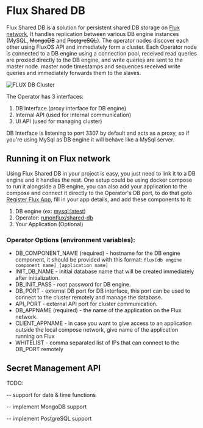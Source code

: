 # Flux Shared DB

Flux Shared DB is a solution for persistent shared DB storage on [Flux network](https://www.runonflux.io), It handles replication between various DB engine instances (MySQL, ~~MongoDB~~ and ~~PostgreSQL~~). The operator nodes discover each other using FluxOS API and immediately form a cluster. Each Operator node is connected to a DB engine using a connection pool, received read queries are proxied directly to the DB engine, and write queries are sent to the master node. master node timestamps and sequences received write queries and immediately forwards them to the slaves.

![FLUX DB Cluster](https://user-images.githubusercontent.com/1296210/184499730-722801f7-e827-4857-902e-fe9a61f36e5f.jpg)

The Operator has 3 interfaces:
1. DB Interface (proxy interface for DB engine)
2. Internal API (used for internal communication)
3. UI API (used for managing cluster)

DB Interface is listening to port 3307 by default and acts as a proxy, so if you're using MySql as DB engine it will behave like a MySql server.

## Running it on Flux network

Using Flux Shared DB in your project is easy, you just need to link it to a DB engine and it handles the rest. One setup could be using docker compose to run it alongside a DB engine, you can also add your application to the compose and connect it directly to the Operator's DB port, to do that goto [Register Flux App](https://home.runonflux.io/apps/registerapp), fill in your app details, and add these components to it:  
1. DB engine (ex: [mysql:latest](https://hub.docker.com/_/mysql))
2. Operator: [runonflux/shared-db](https://hub.docker.com/repository/docker/runonflux/shared-db)
3. Your Application (Optional)

### Operator Options (environment variables):
* DB_COMPONENT_NAME (required) - hostname for the DB engine component, it should be provided with this format: `flux[db engine component name]_[application name]`
* INIT_DB_NAME - initial database name that will be created immediately after initialization.
* DB_INIT_PASS - root password for DB engine.
* DB_PORT - external DB port for DB interface, this port can be used to connect to the cluster remotely and manage the database.
* API_PORT - external API port for cluster communication.
* DB_APPNAME (required) - the name of the application on the Flux network.
* CLIENT_APPNAME - in case you want to give access to an application outside the local compose network, give name of the application running on Flux
* WHITELIST - comma separated list of IPs that can connect to the DB_PORT remotely

## Secret Management API



TODO:

-- support for date & time functions

-- implement MongoDB support

-- implement PostgreSQL support


